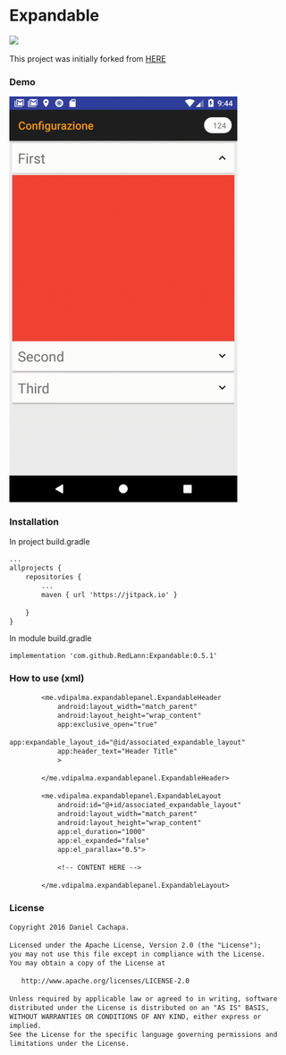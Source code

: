 # Expandable

[![](https://jitpack.io/v/RedLann/Expandable.svg)](https://jitpack.io/#RedLann/Expandable)

This project was initially forked from [HERE](https://github.com/cachapa/ExpandableLayout "HERE")

### Demo

<img src="https://raw.githubusercontent.com/RedLann/Expandable/master/images/demo.gif" width="408">

### Installation

In project build.gradle

	...
    allprojects {
        repositories {
            ...
            maven { url 'https://jitpack.io' }
    
        }
    }

In module build.gradle
    
    implementation 'com.github.RedLann:Expandable:0.5.1'

### How to use (xml)

            <me.vdipalma.expandablepanel.ExpandableHeader
                android:layout_width="match_parent"
                android:layout_height="wrap_content"
                app:exclusive_open="true"
                app:expandable_layout_id="@id/associated_expandable_layout"
                app:header_text="Header Title"
                >
    
            </me.vdipalma.expandablepanel.ExpandableHeader>
    
            <me.vdipalma.expandablepanel.ExpandableLayout
                android:id="@+id/associated_expandable_layout"
                android:layout_width="match_parent"
                android:layout_height="wrap_content"
                app:el_duration="1000"
                app:el_expanded="false"
                app:el_parallax="0.5">
    
                <!-- CONTENT HERE -->
    
            </me.vdipalma.expandablepanel.ExpandableLayout>


### License

    Copyright 2016 Daniel Cachapa.

    Licensed under the Apache License, Version 2.0 (the "License");
    you may not use this file except in compliance with the License.
    You may obtain a copy of the License at

       http://www.apache.org/licenses/LICENSE-2.0

    Unless required by applicable law or agreed to in writing, software
    distributed under the License is distributed on an "AS IS" BASIS,
    WITHOUT WARRANTIES OR CONDITIONS OF ANY KIND, either express or implied.
    See the License for the specific language governing permissions and
    limitations under the License.

